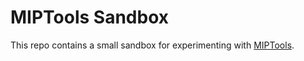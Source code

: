 # MIPTools Sandbox

This repo contains a small sandbox for experimenting with
[MIPTools](https://github.com/bailey-lab/MIPTools).